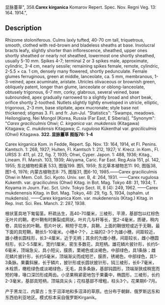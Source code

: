显脉薹草",
358.**Carex kirganica** Komarov Repert. Spec. Nov. Regni Veg. 13: 164. 1914.",

## Description
Rhizome stoloniferous. Culms laxly tufted, 40-70 cm tall, triquetrous, smooth, clothed with red-brown and bladeless sheaths at base. Involucral bracts leafy, slightly shorter than inflorescence, sheathed, upper ones shortly sheathed or nearly not sheathed, lowermost one shortly sheathed, usually 5-10 mm. Spikes 4-7; terminal 2 or 3 spikes male, approximate, cylindric, 3-4 cm, nearly sessile; remaining spikes female, remote, cylindric, 2-5.5 × ca. 1 cm, densely many flowered, shortly pedunculate. Female glumes ferruginous, green at middle, lanceolate, ca. 5 mm, membranous, 1-3-veined, apex acuminate, aristate. Utricles olivaceous or brownish green, obliquely patent, longer than glume, lanceolate or oblong-lanceolate, obtusely trigonous, 6-7 mm, corky, glabrous, several veined, base subrounded, apex gradually narrowed to a slightly broad and short beak, orifice shortly 2-toothed. Nutlets slightly tightly enveloped in utricle, elliptic, trigonous, 2-3 mm, base stipitate, apex mucronate; style base not thickened; stigmas 3. Fl. and fr. Jun-Jul.
  "Statistics": "Swamps, meadows. Heilongjiang, Nei Mongol [Korea, Russia (Far East, E Siberia)].
  "Synonym": "*Carex graciliculmis* Ohwi; *C. kirganica* var. *mukdensis* (Kitagawa) Kitagawa; *C. mukdensis* Kitagawa; *C. rugulosa* Kükenthal var. *graciliculmis* (Ohwi) Kitagawa.
**322. 显脉薹草 图版76: 1-4**

Carex kirganica Kom. in Fedde, Repert. Sp. Nov. 13: 164, 1914, et Fl. Penins. Kamtsch. 1: 268, 1927; Hulten, Fl. Kamtsch 1: 212, 1927; V. Krecz. in Kom., Fl. URSS 3: 411, pl. 22, fig. 7, 1935; Ohwi, Cyper. Japon. 1: 488, 1936; Kitag., Lineam. Fl. Mansh. 103, 1939; Akiyama, Caric. Far East. Reg.Asia 151, pl. 142, 1955; 东北植物检索表 533, 图版199. 图5, 1959; 东北草本植物志11: 90, 图版38, 图1-6, 1976; 内蒙古植物志8: 75, 图版31, 图6-10, 1985.——Carex graciliculmis Ohwi in Mem. Coll. Sci. Kyoto. Univ. ser. B, 4: 264, 1931. ——Carex rugulosa Kukenth. var. graciliculmis (Ohwi) Kitag. in Bot. Mag. Tokyo 48: 31, 1934; T. Koyama in Journ. Fac. Sct. Unlv. Tokyo Sect. III, 8 (4): 249, 1962. ——Carex mukdenensis Kitag. in Bot. Mag. Tokyo, 48: 29, fig. 5, 1934, (sphalm. ut mukdensis). ——Carex kirganica Kom. var. mukdenensis (Kitag.) Kitag. in Rep. Inst. Sci. Res. Manch. 2: 287, 1938.

根状茎具地下匍匐茎。秆疏丛生，高40-70厘米，三棱形，平滑，基部包以红棕色无叶片的鞘，老叶鞘有时撕裂成网状。叶片几与秆等长，宽2-4毫米，质硬，稍内卷，具较长的叶鞘。苞片叶状，稍短于花序，具鞘，上面的鞘很短或近于无鞘，最下面的具短鞘，鞘长5-10毫米。小穗4-7个，上端的2-3个为雄小穗，间距较近，雄小穗长圆柱形，长3-4厘米，近于无柄；其余的为雌小穗，间距较长，雌小穗圆柱形，长2-5.5厘米，宽约1厘米，密生多数花，具短柄。雄花鳞片披针形，长约5-6毫米，顶端急尖，具小短尖，膜质，栗褐色或淡褐色，中部绿色，具1条脉；雌花鳞片披针形，长约5毫米，顶端渐尖而成短芒，膜质，锈褐色，中部绿色，具1-3条脉。果囊斜展，长于鳞片，披针形或长圆状披针形，钝三棱形，长6-7毫米，木栓质，橄榄绿色或淡褐绿色，无毛，具多条脉，基部钝圆形，顶端渐狭成稍宽而短的喙，喙口深凹形成两齿。小坚果稍紧密地包于果囊中，椭圆形，三棱形，长约2-3毫米，基部具短柄，顶端具尖头；花柱基部不增粗，柱头3个。花果期6-7月。

产于黑龙江、内蒙古；生于沼泽地和多沼泽的草原。也分布于朝鲜、俄罗斯远东和东西伯利亚地区。模式标本采自俄罗斯Kirganik。
